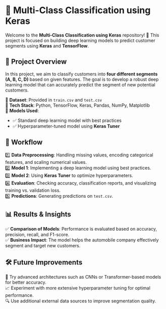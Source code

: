 # 🚀 Multi-Class Classification using Keras  

Welcome to the **Multi-Class Classification using Keras** repository! 🎯 This project is focused on building deep learning models to predict customer segments using **Keras** and **TensorFlow**.  

## 📌 Project Overview  

In this project, we aim to classify customers into **four different segments (A, B, C, D)** based on given features. The goal is to develop a robust deep learning model that can accurately predict the segment of new potential customers.  

🔹 **Dataset**: Provided in `train.csv` and `test.csv`  
🔹 **Tech Stack**: Python, TensorFlow, Keras, Pandas, NumPy, Matplotlib  
🔹 **Models Used**:  
   - ✅ Standard deep learning model with best practices  
   - ✅ Hyperparameter-tuned model using **Keras Tuner**  


## 🚦 Workflow  

1️⃣ **Data Preprocessing**: Handling missing values, encoding categorical features, and scaling numerical values.  
2️⃣ **Model 1**: Implementing a deep learning model using best practices.  
3️⃣ **Model 2**: Using **Keras Tuner** to optimize hyperparameters.  
4️⃣ **Evaluation**: Checking accuracy, classification reports, and visualizing training vs. validation loss.  
5️⃣ **Predictions**: Generating predictions on `test.csv`.  

## 📊 Results & Insights  

✅ **Comparison of Models**: Performance is evaluated based on accuracy, precision, recall, and F1-score.  
✅ **Business Impact**: The model helps the automobile company effectively segment and target new customers.  

## 🛠 Future Improvements  

🚀 Try advanced architectures such as CNNs or Transformer-based models for better accuracy.  
📈 Experiment with more extensive hyperparameter tuning for optimal performance.  
🔍 Use additional external data sources to improve segmentation quality.  

